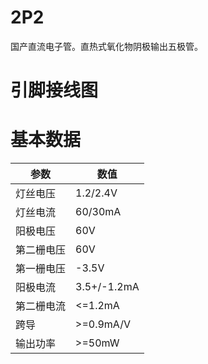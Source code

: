 # 2P2
国产直流电子管。直热式氧化物阴极输出五极管。

# 引脚接线图

# 基本数据

| 参数      | 数值 |
|----------|--------------|
| 灯丝电压   | 1.2/2.4V    |
| 灯丝电流   | 60/30mA     |
| 阳极电压   | 60V         |
| 第二栅电压 | 60V         |
| 第一栅电压 | -3.5V       |
| 阳极电流   | 3.5+/-1.2mA |
| 第二栅电流 | <=1.2mA      |
| 跨导      | >=0.9mA/V    |
| 输出功率   | >=50mW       |
